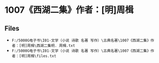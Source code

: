 # 1007《西湖二集》作者：[明]周楫

## Files

- `F:/5000G电子书\I01-文学（小说 诗歌 名著 写作）\古典名著\1007《西湖二集》作者：[明]周楫\西湖二集明. 周楫.txt`
- `F:/5000G电子书\I01-文学（小说 诗歌 名著 写作）\古典名著\1007《西湖二集》作者：[明]周楫\files.txt`
